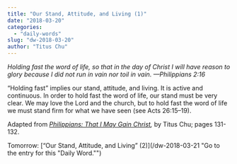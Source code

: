 ```yaml
---
title: "Our Stand, Attitude, and Living (1)"
date: "2018-03-20"
categories: 
  - "daily-words"
slug: "dw-2018-03-20"
author: "Titus Chu"
---
```


_Holding fast the word of life, so that in the day of Christ I will have reason to glory because I did not run in vain nor toil in vain._ _—Philippians 2:16_

“Holding fast” implies our stand, attitude, and living. It is active and continuous. In order to hold fast the word of life, our stand must be very clear. We may love the Lord and the church, but to hold fast the word of life we must stand firm for what we have seen (see Acts 26:15–19).

Adapted from _[Philippians: That I May Gain Christ](/book-philippians/ "Go to the listing for this book."),_ by Titus Chu; pages 131-132.

Tomorrow: [“Our Stand, Attitude, and Living” (2)](/dw-2018-03-21 "Go to the entry for this "Daily Word."")
